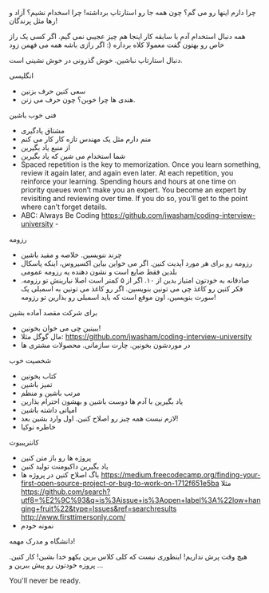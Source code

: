 چرا دارم اینها رو می گم؟ چون همه جا رو استارتاپ برداشته! چرا اسخدام نشیم؟ آزاد و رها مثل پرندگان!


همه دنبال استخدام آدم با سابقه کار
اینجا هم چیز عجیبی نمی گیم. اگر کسی یک راز خاص رو بهتون گفت معمولا کلاه برداره (: اگر رازی باشه همه می فهمن زود 

دنبال استارتاپ نباشین. خوش گذرونی در خوش نشینی است.

انگلیسی
- سعی کنین حرف بزنین
- هندی ها چرا خوبن؟ چون حرف می زنن. 


فنی خوب باشین
- مشتاق یادگیری
- منم دارم مثل یک مهندس تازه کار کار می کنم
- از منبع یاد بگیرین
- شما استخدام می شین که یاد بگیرین
- Spaced repetition is the key to memorization. Once you learn something, review it again later, and again even later. At each repetition, you reinforce your learning. Spending hours and hours at one time on priority queues won’t make you an expert. You become an expert by revisiting and reviewing over time. If you do so, you’ll get to the point where can’t forget details.
- ABC: Always Be Coding
https://github.com/jwasham/coding-interview-university -


رزومه 
- چرند ننویسین. خلاصه و مفید باشین
- رزومه رو برای هر مورد آپدیت کنین. اگر می خواین بیاین اکسیروس،‌ اینکه پاسکال بلدین فقط ضایع است و نشون دهنده یه رزومه عمومی 
- صادقانه به خودتون امتیاز بدین از ۱۰. اگر از ۵ کمتر است اصلا نیارینش تو رزومه. فکر کنین رو کاغذ چی می تونین بنویسین. اگر رو کاغذ می تونین به اسمبلی یک سورت بنویسین، اون موقع است که باید اسمبلی رو بذارین تو رزومه! 



برای شرکت مقصد آماده بشین
- ببینین چی می خوان بخونین!
- مال گوگل مثلا: 
https://github.com/jwasham/coding-interview-university
- در موردشون بخونین. چارت سازمانی. محصولات مشتری ها



شخصیت خوب
- کتاب بخونین
- تمیز باشین
- مرتب باشین و منظم
- یاد بگیرین با آدم ها دوست باشین و بهشون احترام بذارین
- امپاتی داشته باشین
- لازم نیست همه چیز رو اصلاح کنین. اول وارد بشین بعد!
- خاطره نوکیا


کانتریبیوت
- پروژه ها رو باز متن کنین
- یاد بگیرین داکیومنت تولید کنین
- باگ اصلاح کنین در پروژه ها
https://medium.freecodecamp.org/finding-your-first-open-source-project-or-bug-to-work-on-1712f651e5ba
مثلا
https://github.com/search?utf8=%E2%9C%93&q=is%3Aissue+is%3Aopen+label%3A%22low+hanging+fruit%22&type=Issues&ref=searchresults
http://www.firsttimersonly.com/
- نمونه خودم 


دانشگاه و مدرک مهمه!


هیچ وقت پرش نداریم! اینطوری نیست که کلی کلاس برین یکهو خدا بشین! کار کنین. پروزه خودتون رو پیش ببرین و ...





You'll never be ready. 